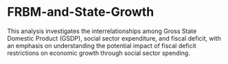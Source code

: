 # FRBM-and-State-Growth
This analysis investigates the interrelationships among Gross State Domestic Product (GSDP), social sector expenditure, and fiscal deficit, with an emphasis on understanding the potential impact of fiscal deficit restrictions on economic growth through social sector spending.

